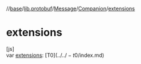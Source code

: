 //[base](../../../../index.md)/[lib.protobuf](../../index.md)/[Message](../index.md)/[Companion](index.md)/[extensions](extensions.md)

# extensions

[js]\
var [extensions](extensions.md): [T$0](../../-t$0/index.md)
